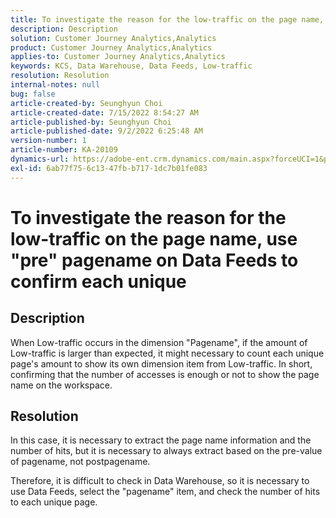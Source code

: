 ```yaml
---
title: To investigate the reason for the low-traffic on the page name, use "pre" pagename on Data Feeds to confirm each unique
description: Description
solution: Customer Journey Analytics,Analytics
product: Customer Journey Analytics,Analytics
applies-to: Customer Journey Analytics,Analytics
keywords: KCS, Data Warehouse, Data Feeds, Low-traffic
resolution: Resolution
internal-notes: null
bug: false
article-created-by: Seunghyun Choi
article-created-date: 7/15/2022 8:54:27 AM
article-published-by: Seunghyun Choi
article-published-date: 9/2/2022 6:25:48 AM
version-number: 1
article-number: KA-20109
dynamics-url: https://adobe-ent.crm.dynamics.com/main.aspx?forceUCI=1&pagetype=entityrecord&etn=knowledgearticle&id=2fba16b6-1b04-ed11-82e4-00224809fcfe
exl-id: 6ab77f75-6c13-47fb-b717-1dc7b01fe083
---
```

# To investigate the reason for the low-traffic on the page name, use "pre" pagename on Data Feeds to confirm each unique

## Description

When Low-traffic occurs in the dimension "Pagename", if the amount of Low-traffic is larger than expected, it might necessary to count each unique page's amount to show its own dimension item from Low-traffic. In short, confirming that the number of accesses is enough or not to show the page name on the workspace. 

## Resolution


In this case, it is necessary to extract the page name information and the number of hits, but it is necessary to always extract based on the pre-value of pagename, not postpagename.

Therefore, it is difficult to check in Data Warehouse, so it is necessary to use Data Feeds, select the "pagename" item, and check the number of hits to each unique page.
